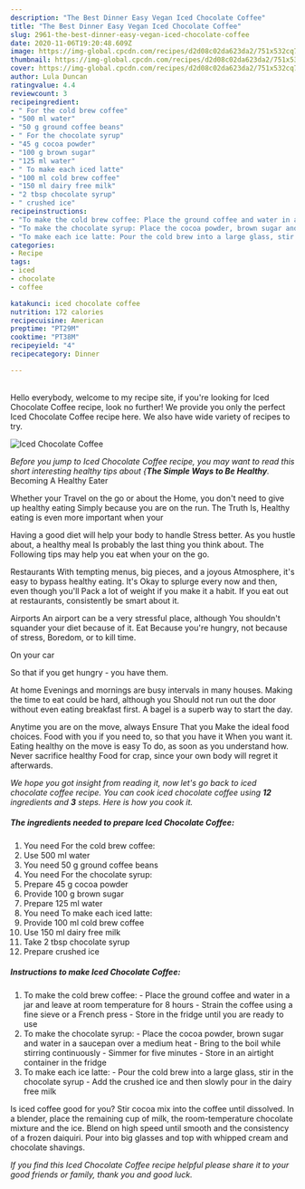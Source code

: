 ```yaml
---
description: "The Best Dinner Easy Vegan Iced Chocolate Coffee"
title: "The Best Dinner Easy Vegan Iced Chocolate Coffee"
slug: 2961-the-best-dinner-easy-vegan-iced-chocolate-coffee
date: 2020-11-06T19:20:48.609Z
image: https://img-global.cpcdn.com/recipes/d2d08c02da623da2/751x532cq70/iced-chocolate-coffee-recipe-main-photo.jpg
thumbnail: https://img-global.cpcdn.com/recipes/d2d08c02da623da2/751x532cq70/iced-chocolate-coffee-recipe-main-photo.jpg
cover: https://img-global.cpcdn.com/recipes/d2d08c02da623da2/751x532cq70/iced-chocolate-coffee-recipe-main-photo.jpg
author: Lula Duncan
ratingvalue: 4.4
reviewcount: 3
recipeingredient:
- " For the cold brew coffee"
- "500 ml water"
- "50 g ground coffee beans"
- " For the chocolate syrup"
- "45 g cocoa powder"
- "100 g brown sugar"
- "125 ml water"
- " To make each iced latte"
- "100 ml cold brew coffee"
- "150 ml dairy free milk"
- "2 tbsp chocolate syrup"
- " crushed ice"
recipeinstructions:
- "To make the cold brew coffee: Place the ground coffee and water in a jar and leave at room temperature for 8 hours Strain the coffee using a fine sieve or a French press Store in the fridge until you are ready to use"
- "To make the chocolate syrup: Place the cocoa powder, brown sugar and water in a saucepan over a medium heat Bring to the boil while stirring continuously Simmer for five minutes Store in an airtight container in the fridge"
- "To make each ice latte: Pour the cold brew into a large glass, stir in the chocolate syrup Add the crushed ice and then slowly pour in the dairy free milk"
categories:
- Recipe
tags:
- iced
- chocolate
- coffee

katakunci: iced chocolate coffee 
nutrition: 172 calories
recipecuisine: American
preptime: "PT29M"
cooktime: "PT38M"
recipeyield: "4"
recipecategory: Dinner

---
```

<br>
Hello everybody, welcome to my recipe site, if you're looking for Iced Chocolate Coffee recipe, look no further! We provide you only the perfect Iced Chocolate Coffee recipe here. We also have wide variety of recipes to try.
<br>


![Iced Chocolate Coffee](https://img-global.cpcdn.com/recipes/d2d08c02da623da2/751x532cq70/iced-chocolate-coffee-recipe-main-photo.jpg)

<i>Before you jump to Iced Chocolate Coffee recipe, you may want to read this short interesting healthy tips about {<strong>The Simple Ways to Be Healthy</strong>.</i>
Becoming A Healthy Eater

Whether your Travel on the go or about the
Home, you don't need to give up healthy eating
Simply because you are on the run. The Truth Is,
Healthy eating is even more important when your


Having a good diet will help your body to handle
Stress better. As you hustle about, a healthy meal
Is probably the last thing you think about. The
Following tips may help you eat when your on the go.

Restaurants
With tempting menus, big pieces, and a joyous 
Atmosphere, it's easy to bypass healthy eating. It's
Okay to splurge every now and then, even though you'll
Pack a lot of weight if you make it a habit.
If you eat out at restaurants, consistently be smart
about it.

Airports
An airport can be a very stressful place, although
You shouldn't squander your diet because of it. Eat
Because you're hungry, not because of stress,
Boredom, or to kill time.

On your car

So that if you get hungry - you have them.

At home
Evenings and mornings are busy intervals in many houses.
Making the time to eat could be hard, although you
Should not run out the door without even eating breakfast
first. 
A bagel is a superb way to start the day.

Anytime you are on the move, always Ensure That you
Make the ideal food choices. 
Food with you if you need to, so that you have it
When you want it. Eating healthy on the move is easy
To do, as soon as you understand how. Never sacrifice healthy
Food for crap, since your own body will regret it afterwards.


<i>We hope you got insight from reading it, now let's go back to iced chocolate coffee recipe. You can cook iced chocolate coffee using <strong>12</strong> ingredients and <strong>3</strong> steps. Here is how you cook it.
</i>

##### The ingredients needed to prepare Iced Chocolate Coffee:

1. You need  For the cold brew coffee:
1. Use 500 ml water
1. You need 50 g ground coffee beans
1. You need  For the chocolate syrup:
1. Prepare 45 g cocoa powder
1. Provide 100 g brown sugar
1. Prepare 125 ml water
1. You need  To make each iced latte:
1. Provide 100 ml cold brew coffee
1. Use 150 ml dairy free milk
1. Take 2 tbsp chocolate syrup
1. Prepare  crushed ice


##### Instructions to make Iced Chocolate Coffee:

1. To make the cold brew coffee: - Place the ground coffee and water in a jar and leave at room temperature for 8 hours - Strain the coffee using a fine sieve or a French press - Store in the fridge until you are ready to use
1. To make the chocolate syrup: - Place the cocoa powder, brown sugar and water in a saucepan over a medium heat - Bring to the boil while stirring continuously - Simmer for five minutes - Store in an airtight container in the fridge
1. To make each ice latte: - Pour the cold brew into a large glass, stir in the chocolate syrup - Add the crushed ice and then slowly pour in the dairy free milk


Is iced coffee good for you? Stir cocoa mix into the coffee until dissolved. In a blender, place the remaining cup of milk, the room-temperature chocolate mixture and the ice. Blend on high speed until smooth and the consistency of a frozen daiquiri. Pour into big glasses and top with whipped cream and chocolate shavings. 

<i>If you find this Iced Chocolate Coffee recipe helpful please share it to your good friends or family, thank you and good luck.</i>
